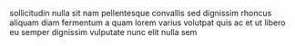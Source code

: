 sollicitudin nulla sit nam pellentesque convallis sed dignissim rhoncus aliquam
diam fermentum a quam lorem varius volutpat quis ac et ut libero eu semper
dignissim vulputate nunc elit nulla sem